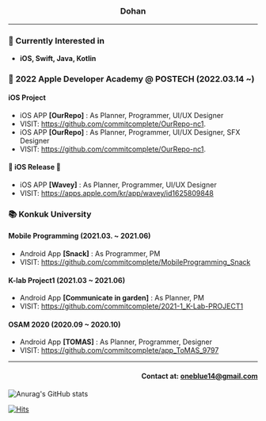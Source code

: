 ### <div align= center>Dohan</div>
---
### <div align= left>🎈 Currently Interested in</div>
* **iOS, Swift, Java, Kotlin**

### 🍎 **2022 Apple Developer Academy @ POSTECH (2022.03.14 ~)**
#### iOS Project
* iOS APP **[OurRepo]** : As Planner, Programmer, UI/UX Designer
* VISIT: <https://github.com/commitcomplete/OurRepo-nc1>.   
* iOS APP **[OurRepo]** : As Planner, Programmer, UI/UX Designer, SFX Designer
* VISIT: <https://github.com/commitcomplete/OurRepo-nc1>.   

#### 📱 iOS Release 📱
* iOS APP **[Wavey]** : As Planner, Programmer, UI/UX Designer
* VISIT: <https://apps.apple.com/kr/app/wavey/id1625809848>


### 📚 Konkuk University
#### **Mobile Programming (2021.03. ~ 2021.06)**
* Android App **[Snack]** : As Programmer, PM
* VISIT: <https://github.com/commitcomplete/MobileProgramming_Snack>
#### **K-lab Project1 (2021.03 ~ 2021.06)**
* Android App **[Communicate in garden]** : As Planner, PM
* VISIT: <https://github.com/commitcomplete/2021-1_K-Lab-PROJECT1>
#### **OSAM 2020 (2020.09 ~ 2020.10)**
* Android App **[TOMAS]** : As Planner, Programmer, Designer
* VISIT: <https://github.com/commitcomplete/app_ToMAS_9797>

---
#### <div align = right> Contact at: oneblue14@gmail.com</div>
<div align=left>
	
	
  </div>






![Anurag's GitHub stats](https://github-readme-stats.vercel.app/api?username=commitcomplete&&show_icons=true&theme=cobalt)

[![Hits](https://hits.seeyoufarm.com/api/count/incr/badge.svg?url=https%3A%2F%2Fgithub.com%2Fcommitcomplete&count_bg=%236D8CE3&title_bg=%23000000&icon=&icon_color=%23FFFFFF&title=hits&edge_flat=false)](https://hits.seeyoufarm.com)
